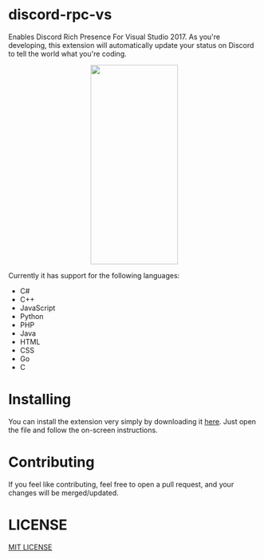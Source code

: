 # discord-rpc-vs
Enables Discord Rich Presence For Visual Studio 2017. As you're developing, this extension will automatically update your status on Discord to tell the world what you're coding.

<p align="center"> 
  <img width="175px" height="400px" src="https://eggplants.org/fqac86.png">
</p>

Currently it has support for the following languages:
* C#
* C++
* JavaScript
* Python
* PHP
* Java
* HTML
* CSS
* Go
* C

# Installing
You can install the extension very simply by downloading it [here](https://marketplace.visualstudio.com/items?itemName=swanzana.discord-rpc-vs). Just open the file and follow the on-screen instructions.

# Contributing
If you feel like contributing, feel free to open a pull request, and your changes will be merged/updated. 

# LICENSE
[MIT LICENSE](https://github.com/Swan/discord-rpc-vs/blob/master/LICENSE)

